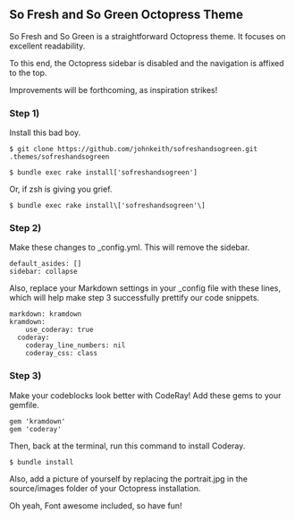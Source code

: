 ## So Fresh and So Green Octopress Theme

So Fresh and So Green is a straightforward Octopress theme. It focuses on excellent readability.

To this end, the Octopress sidebar is disabled and the navigation is affixed to the top.

Improvements will be forthcoming, as inspiration strikes!

### Step 1) 

Install this bad boy. 

	$ git clone https://github.com/johnkeith/sofreshandsogreen.git .themes/sofreshandsogreen
		
	$ bundle exec rake install['sofreshandsogreen']

Or, if zsh is giving you grief.
		
	$ bundle exec rake install\['sofreshandsogreen'\]

### Step 2) 

Make these changes to _config.yml. This will remove the sidebar.

	default_asides: []
	sidebar: collapse

Also, replace your Markdown settings in your _config file with these lines, which will help make step 3 successfully prettify our code snippets.

~~~
markdown: kramdown
kramdown:
 	use_coderay: true
  coderay:
    coderay_line_numbers: nil
    coderay_css: class
~~~

### Step 3)

Make your codeblocks look better with CodeRay! Add these gems to your gemfile.

	gem 'kramdown'
	gem 'coderay'

Then, back at the terminal, run this command to install Coderay.

	$ bundle install

Also, add a picture of yourself by replacing the portrait.jpg in the source/images folder of your Octopress installation. 

Oh yeah, Font awesome included, so have fun!

